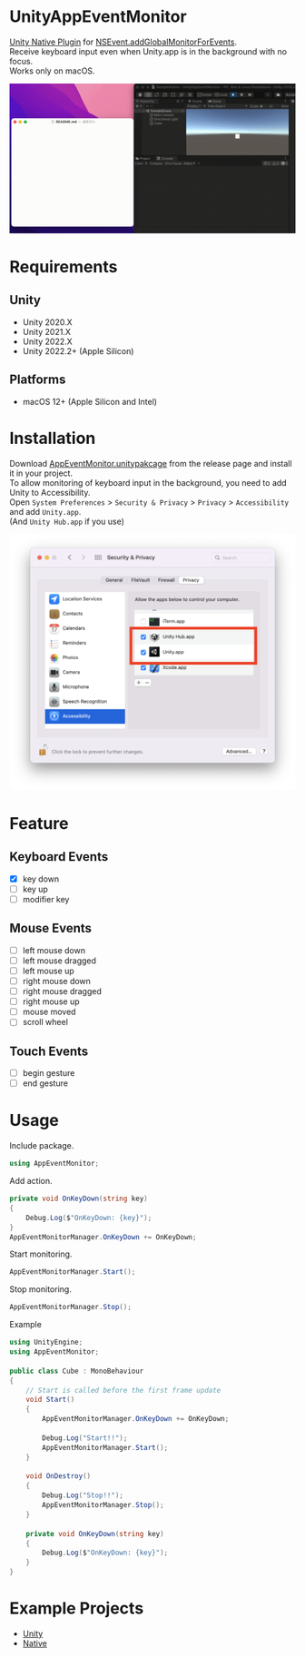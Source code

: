 # UnityAppEventMonitor

[Unity Native Plugin](https://docs.unity3d.com/Manual/NativePlugins.html) for [NSEvent.addGlobalMonitorForEvents](https://developer.apple.com/documentation/appkit/nsevent/1535472-addglobalmonitorforevents).  
Receive keyboard input even when Unity.app is in the background with no focus.  
Works only on macOS.  

<img src="docs/videos/helloworld.gif" width="800">  

# Requirements
## Unity
* Unity 2020.X
* Unity 2021.X
* Unity 2022.X
* Unity 2022.2+ (Apple Silicon)

## Platforms
* macOS 12+ (Apple Silicon and Intel)

# Installation
Download [AppEventMonitor.unitypakcage](https://github.com/fuziki/UnityAppEventMonitor/releases/download/0.1.0/AppEventMonitor.unitypackage) from the release page and install it in your project.  
To allow monitoring of keyboard input in the background, you need to add Unity to Accessibility.  
Open `System Preferences` > `Security & Privacy` > `Privacy` > `Accessibility` and add `Unity.app`.  
(And `Unity Hub.app` if you use)  

<img src="docs/images/accessibility.png" width="600">  

# Feature
## Keyboard Events
- [x] key down
- [ ] key up
- [ ] modifier key

## Mouse Events
- [ ] left mouse down
- [ ] left mouse dragged
- [ ] left mouse up
- [ ] right mouse down
- [ ] right mouse dragged
- [ ] right mouse up
- [ ] mouse moved
- [ ] scroll wheel

## Touch Events
- [ ] begin gesture
- [ ] end gesture

# Usage

Include package.

```cs
using AppEventMonitor;
```

Add action.


```cs
private void OnKeyDown(string key)
{
    Debug.Log($"OnKeyDown: {key}");
}
AppEventMonitorManager.OnKeyDown += OnKeyDown;
```

Start monitoring.

```cs
AppEventMonitorManager.Start();
```

Stop monitoring.

```cs
AppEventMonitorManager.Stop();
```

Example

```cs
using UnityEngine;
using AppEventMonitor;

public class Cube : MonoBehaviour
{
    // Start is called before the first frame update
    void Start()
    {
        AppEventMonitorManager.OnKeyDown += OnKeyDown;

        Debug.Log("Start!!");
        AppEventMonitorManager.Start();
    }

    void OnDestroy()
    {
        Debug.Log("Stop!!");
        AppEventMonitorManager.Stop();
    }

    private void OnKeyDown(string key)
    {
        Debug.Log($"OnKeyDown: {key}");
    }
}
```

# Example Projects
- [Unity](Examples/UnityAppEventMonitor)  
- [Native](Examples/NativeExample)
